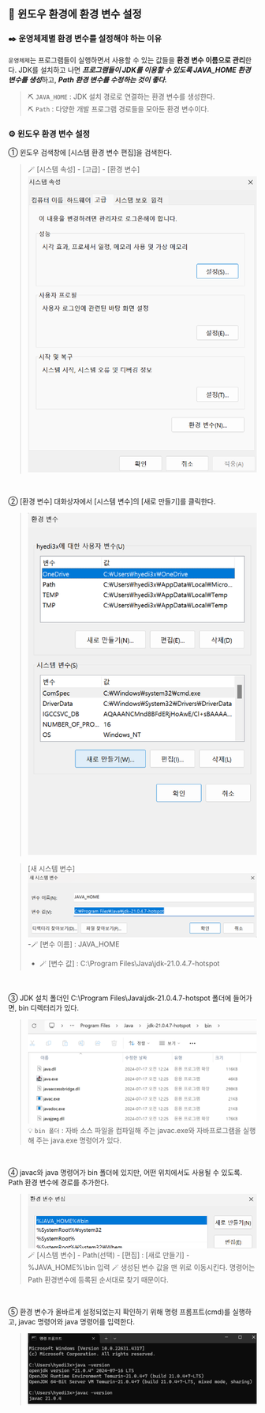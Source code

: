 ## 🤖 윈도우 환경에  환경 변수 설정 
### ✒️ 운영체제별 환경 변수를 설정해야 하는 이유  
`운영체제`는 프로그램들이 실행하면서 사용할 수 있는 값들을 **환경 변수 이름으로 관리**한다. JDK를 설치하고 나면 ***프로그램들이 JDK를 이용할 수 있도록 JAVA_HOME 환경 변수를 생성***하고, ***Path 환경 변수를 수정하는 것이 좋다.*** 
> ⛏️ `JAVA_HOME` : JDK 설치 경로로 연결하는 환경 변수를 생성한다. <br>
> ⛏️ `Path` : 다양한 개발 프로그램 경로들을 모아둔 환경 변수이다. 

### ⚙️ 윈도우 환경 변수 설정 
① 윈도우 검색창에 [시스템 환경 변수 편집]을 검색한다. 
> 🪄 [시스템 속성] - [고급] - [환경 변수] 
> ![alt text](./img/img1.png)

<br>

② [환경 변수] 대화상자에서 [시스템 변수]의 [새로 만들기]를 클릭한다. 
> ![alt text](./img/img2.png)

> [새 시스템 변수] 
> ![alt text](./img/img3.png)
> -🪄  [변수 이름] : JAVA_HOME
> - 🪄 [변수 값] : C:\Program Files\Java\jdk-21.0.4.7-hotspot

<br>

③ JDK 설치 폴더인 C:\Program Files\Java\jdk-21.0.4.7-hotspot 폴더에 들어가면, bin 디렉터리가 있다. 
> ![alt text](./img/img4.png)
>💡 `bin 폴더`  : 자바 소스 파일을 컴파일해 주는 javac.exe와 자바프로그램을 실행해 주는 java.exe 명령어가 있다. 

<br>

④ javac와 java 명령어가 bin 폴더에 있지만, 어떤 위치에서도 사용될 수 있도록. Path 환경 변수에 경로를 추가한다. 
> ![alt text](./img/img5.png)
> 🪄 [시스템 변수] - Path(선택) - [편집] : [새로 만들기] - %JAVA_HOME%\bin 입력
> 🪄 생성된 변수 값을 맨 위로 이동시킨다. 명령어는 Path 환경변수에 등록된 순서대로 찾기 때문이다. 

<br>

⑤ 환경 변수가 올바르게 설정되었는지 확인하기 위해 명령 프롬프트(cmd)를 실행하고, javac 명령어와 java 명령어를 입력한다. 
> ![alt text](./img/img6.png)